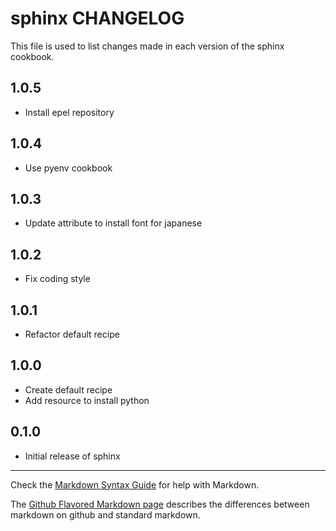 # sphinx CHANGELOG

This file is used to list changes made in each version of the sphinx cookbook.

## 1.0.5
- Install epel repository

## 1.0.4
- Use pyenv cookbook

## 1.0.3
- Update attribute to install font for japanese

## 1.0.2
- Fix coding style

## 1.0.1
- Refactor default recipe

## 1.0.0
- Create default recipe
- Add resource to install python

## 0.1.0
- Initial release of sphinx

- - -
Check the [Markdown Syntax Guide](http://daringfireball.net/projects/markdown/syntax) for help with Markdown.

The [Github Flavored Markdown page](http://github.github.com/github-flavored-markdown/) describes the differences between markdown on github and standard markdown.
